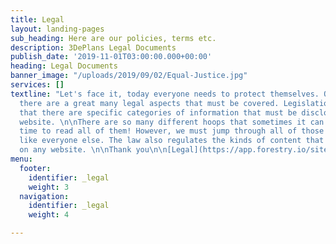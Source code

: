 ```yaml
---
title: Legal
layout: landing-pages
sub_heading: Here are our policies, terms etc.
description: 3DePlans Legal Documents
publish_date: '2019-11-01T03:00:00.000+00:00'
heading: Legal Documents
banner_image: "/uploads/2019/09/02/Equal-Justice.jpg"
services: []
textline: "Let's face it, today everyone needs to protect themselves. On websites
  there are a great many legal aspects that must be covered. Legislation has determined
  that there are specific categories of information that must be disclosed on any
  website. \n\nThere are so many different hoops that sometimes it can take a long
  time to read all of them! However, we must jump through all of those hoops just
  like everyone else. The law also regulates the kinds of content that can be published
  on any website. \n\nThank you\n\n[Legal](https://app.forestry.io/sites/xwezmyti1xft7g/#/sections/legal/)"
menu:
  footer:
    identifier: _legal
    weight: 3
  navigation:
    identifier: _legal
    weight: 4

---
```

